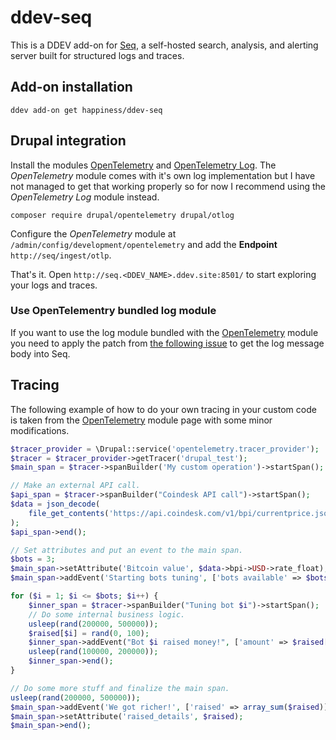 # ddev-seq

This is a DDEV add-on for [Seq](https://datalust.co/seq), a self-hosted search,
analysis, and alerting server built for structured logs and traces.

## Add-on installation

```
ddev add-on get happiness/ddev-seq
```

## Drupal integration

Install the modules [OpenTelemetry](https://www.drupal.org/project/opentelemetry) and
[OpenTelemetry Log](https://www.drupal.org/project/otlog). The *OpenTelemetry* module
comes with it's own log implementation but I have not managed to get that working
properly so for now I recommend using the *OpenTelemetry Log* module instead.

```
composer require drupal/opentelemetry drupal/otlog
```

Configure the *OpenTelemetry* module at `/admin/config/development/opentelemetry`
and add the **Endpoint** `http://seq/ingest/otlp`.

That's it. Open `http://seq.<DDEV_NAME>.ddev.site:8501/` to start exploring
your logs and traces.

### Use OpenTelementry bundled log module

If you want to use the log module bundled with the [OpenTelemetry](https://www.drupal.org/project/opentelemetry)
module you need to apply the patch from [the following issue](https://www.drupal.org/project/opentelemetry/issues/3505594)
to get the log message body into Seq.

## Tracing

The following example of how to do your own tracing in your custom code is
taken from the [OpenTelemetry](https://www.drupal.org/project/opentelemetry)
module page with some minor modifications.

```php
$tracer_provider = \Drupal::service('opentelemetry.tracer_provider');
$tracer = $tracer_provider->getTracer('drupal_test');
$main_span = $tracer->spanBuilder('My custom operation')->startSpan();

// Make an external API call.
$api_span = $tracer->spanBuilder("Coindesk API call")->startSpan();
$data = json_decode(
    file_get_contents('https://api.coindesk.com/v1/bpi/currentprice.json')
);
$api_span->end();

// Set attributes and put an event to the main span.
$bots = 3;
$main_span->setAttribute('Bitcoin value', $data->bpi->USD->rate_float);
$main_span->addEvent('Starting bots tuning', ['bots available' => $bots]);

for ($i = 1; $i <= $bots; $i++) {
    $inner_span = $tracer->spanBuilder("Tuning bot $i")->startSpan();
    // Do some internal business logic.
    usleep(rand(200000, 500000));
    $raised[$i] = rand(0, 100);
    $inner_span->addEvent("Bot $i raised money!", ['amount' => $raised[$i]]);
    usleep(rand(100000, 200000));
    $inner_span->end();
}

// Do some more stuff and finalize the main span.
usleep(rand(200000, 500000));
$main_span->addEvent('We got richer!', ['raised' => array_sum($raised)]);
$main_span->setAttribute('raised_details', $raised);
$main_span->end();
```